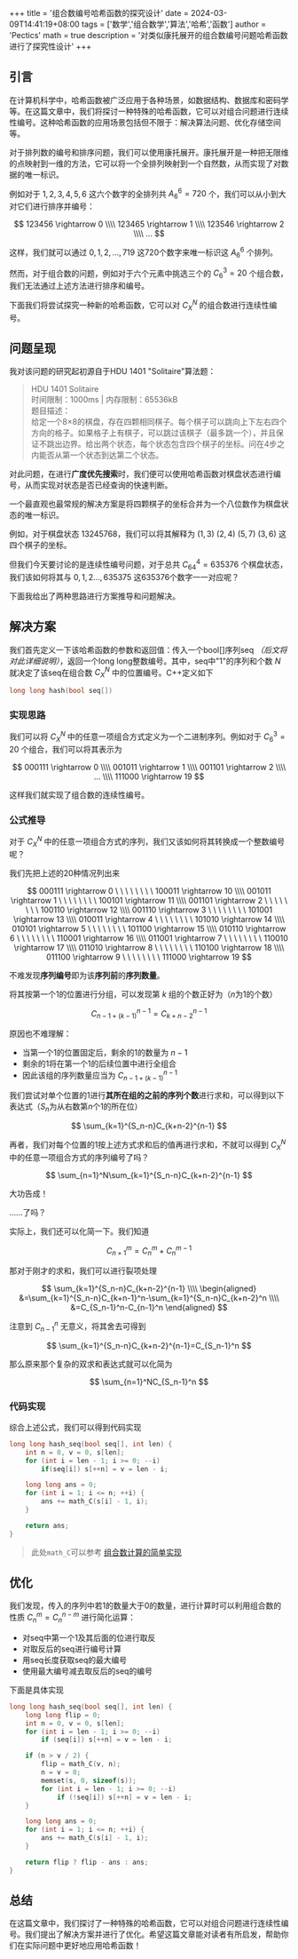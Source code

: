 +++
title = '组合数编号哈希函数的探究设计'
date = 2024-03-09T14:41:19+08:00
tags = ['数学','组合数学','算法','哈希','函数']
author = 'Pectics'
math = true
description = '对类似康托展开的组合数编号问题哈希函数进行了探究性设计'
+++

## 引言

在计算机科学中，哈希函数被广泛应用于各种场景，如数据结构、数据库和密码学等。在这篇文章中，我们将探讨一种特殊的哈希函数，它可以对组合问题进行连续性编号。这种哈希函数的应用场景包括但不限于：解决算法问题、优化存储空间等。

对于排列数的编号和排序问题，我们可以使用康托展开。康托展开是一种把无限维的点映射到一维的方法，它可以将一个全排列映射到一个自然数，从而实现了对数据的唯一标识。

例如对于 $1,2,3,4,5,6$ 这六个数字的全排列共 $A_6^6=720$ 个，我们可以从小到大对它们进行排序并编号：

$$
123456 \rightarrow 0 \\\\
123465 \rightarrow 1 \\\\
123546 \rightarrow 2 \\\\
...
$$

这样，我们就可以通过 $0,1,2,...,719$ 这720个数字来唯一标识这 $A_6^6$ 个排列。

然而，对于组合数的问题，例如对于六个元素中挑选三个的 $C_6^3=20$ 个组合数，我们无法通过上述方法进行排序和编号。

下面我们将尝试探究一种新的哈希函数，它可以对 $C_X^N$ 的组合数进行连续性编号。

## 问题呈现

我对该问题的研究起初源自于HDU 1401 "Solitaire"算法题：

> HDU 1401 Solitaire\
> 时间限制：1000ms  |  内存限制：65536kB\
> 题目描述：\
> 给定一个8×8的棋盘，存在四颗相同棋子。每个棋子可以跳向上下左右四个方向的格子。如果格子上有棋子，可以跳过该棋子（最多跳一个），并且保证不跳出边界。给出两个状态，每个状态包含四个棋子的坐标。问在4步之内能否从第一个状态到达第二个状态。

对此问题，在进行**广度优先搜索**时，我们便可以使用哈希函数对棋盘状态进行编号，从而实现对状态是否已经查询的快速判断。

一个最直观也最常规的解决方案是将四颗棋子的坐标合并为一个八位数作为棋盘状态的唯一标识。

例如，对于棋盘状态 $13245768$，我们可以将其解释为 $(1,3)$ $(2,4)$ $(5,7)$ $(3,6)$ 这四个棋子的坐标。

但我们今天要讨论的是连续性编号问题，对于总共 $C_{64}^4=635376$ 个棋盘状态，我们该如何将其与 $0,1,2...,635375$ 这635376个数字一一对应呢？ 

下面我给出了两种思路进行方案推导和问题解决。

## 解决方案

我们首先定义一下该哈希函数的参数和返回值：传入一个bool[]序列seq *（后文将对此详细说明）*，返回一个long long整数编号。其中，seq中"1"的序列和个数 $N$ 就决定了该seq在组合数 $C_X^N$ 中的位置编号。C++定义如下

```cpp
long long hash(bool seq[])
```

### 实现思路

我们可以将 $C_X^N$ 中的任意一项组合方式定义为一个二进制序列。例如对于 $C_6^3=20$ 个组合，我们可以将其表示为

$$
000111 \rightarrow 0 \\\\
001011 \rightarrow 1 \\\\
001101 \rightarrow 2 \\\\
... \\\\
111000 \rightarrow 19
$$

这样我们就实现了组合数的连续性编号。

### 公式推导

对于 $C_X^N$ 中的任意一项组合方式的序列，我们又该如何将其转换成一个整数编号呢？

我们先把上述的20种情况列出来

$$
000111 \rightarrow 0 \ \ \ \ \ \ \ \ 100011 \rightarrow 10 \\\\
001011 \rightarrow 1 \ \ \ \ \ \ \ \ 100101 \rightarrow 11 \\\\
001101 \rightarrow 2 \ \ \ \ \ \ \ \ 100110 \rightarrow 12 \\\\
001110 \rightarrow 3 \ \ \ \ \ \ \ \ 101001 \rightarrow 13 \\\\
010011 \rightarrow 4 \ \ \ \ \ \ \ \ 101010 \rightarrow 14 \\\\
010101 \rightarrow 5 \ \ \ \ \ \ \ \ 101100 \rightarrow 15 \\\\
010110 \rightarrow 6 \ \ \ \ \ \ \ \ 110001 \rightarrow 16 \\\\
011001 \rightarrow 7 \ \ \ \ \ \ \ \ 110010 \rightarrow 17 \\\\
011010 \rightarrow 8 \ \ \ \ \ \ \ \ 110100 \rightarrow 18 \\\\
011100 \rightarrow 9 \ \ \ \ \ \ \ \ 111000 \rightarrow 19
$$

不难发现**序列编号**即为该**序列前**的**序列数量**。

将其按第一个1的位置进行分组，可以发现第 $k$ 组的个数正好为（$n$为1的个数）

$$
C_{n-1+(k-1)}^{n-1}=C_{k+n-2}^{n-1}
$$

原因也不难理解：

- 当第一个1的位置固定后，剩余的1的数量为 $n-1$
- 剩余的1将在第一个1的后续位置中进行全组合
- 因此该组的序列数量应当为 $C_{n-1+(k-1)}^{n-1}$

我们尝试对单个位置的1进行**其所在组的之前的序列个数**进行求和，可以得到以下表达式（$S_n$为从右数第$n$个1的所在位）

$$
\sum_{k=1}^{S_n-n}C_{k+n-2}^{n-1}
$$

再者，我们对每个位置的1按上述方式求和后的值再进行求和，不就可以得到 $C_X^N$ 中的任意一项组合方式的序列编号了吗？

$$
\sum_{n=1}^N\sum_{k=1}^{S_n-n}C_{k+n-2}^{n-1}
$$

大功告成！

……了吗？

实际上，我们还可以化简一下。我们知道

$$
C_{n+1}^m=C_n^m+C_n^{m-1}
$$

那对于刚才的求和，我们可以进行裂项处理

$$
\sum_{k=1}^{S_n-n}C_{k+n-2}^{n-1} \\\\
\begin{aligned}
&=\sum_{k=1}^{S_n-n}C_{k+n-1}^n-\sum_{k=1}^{S_n-n}C_{k+n-2}^n \\\\
&=C_{S_n-1}^n-C_{n-1}^n
\end{aligned}
$$

注意到 $C_{n-1}^n$ 无意义，将其舍去可得到

$$
\sum_{k=1}^{S_n-n}C_{k+n-2}^{n-1}=C_{S_n-1}^n
$$

那么原来那个复杂的双求和表达式就可以化简为

$$
\sum_{n=1}^NC_{S_n-1}^n
$$

### 代码实现

综合上述公式，我们可以得到代码实现

```cpp
long long hash_seq(bool seq[], int len) {
    int n = 0, v = 0, s[len];
    for (int i = len - 1; i >= 0; --i)
        if(seq[i]) s[++n] = v = len - i;

    long long ans = 0;
    for (int i = 1; i <= n; ++i) {
        ans += math_C(s[i] - 1, i);
    }

    return ans;
}
```

> 此处`math_C`可以参考 [组合数计算的简单实现](/posts/20240106/)

## 优化

我们发现，传入的序列中若1的数量大于0的数量，进行计算时可以利用组合数的性质 $C_n^m=C_n^{n-m}$ 进行简化运算：

- 对seq中第一个1及其后面的位进行取反
- 对取反后的seq进行编号计算
- 用seq长度获取seq的最大编号
- 使用最大编号减去取反后的seq的编号

下面是具体实现

```cpp
long long hash_seq(bool seq[], int len) {
    long long flip = 0;
    int n = 0, v = 0, s[len];
    for (int i = len - 1; i >= 0; --i)
        if (seq[i]) s[++n] = v = len - i;

    if (n > v / 2) {
        flip = math_C(v, n);
        n = v = 0;
        memset(s, 0, sizeof(s));
        for (int i = len - 1; i >= 0; --i)
            if (!seq[i]) s[++n] = v = len - i;
    }

    long long ans = 0;
    for (int i = 1; i <= n; ++i) {
        ans += math_C(s[i] - 1, i);
    }

    return flip ? flip - ans : ans;
}
```

## 总结

在这篇文章中，我们探讨了一种特殊的哈希函数，它可以对组合问题进行连续性编号。我们提出了解决方案并进行了优化。希望这篇文章能对读者有所启发，帮助你们在实际问题中更好地应用哈希函数！
